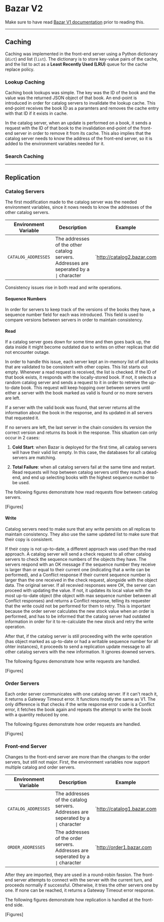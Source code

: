 # Bazar V2

Make sure to have read [Bazar V1 documentation](https://github.com/omarhurani/Bazar/blob/V1/README.md) prior to reading this.

---

## Caching

Caching was implemented in the front-end server using a Python dictionary (`dict`) and list (`list`). The dictionary is to store key-value pairs of the cache, and the list to act as a **Least Recently Used (LRU)** queue for the cache replace policy.

### Lookup Caching

Caching book lookups was simple. The key was the ID of the book and the value was the returned JSON object of that book. An end-point is introduced in order for catalog servers to invalidate the lookup cache. This end-point receives the book ID as a paramters and removes the cache entry with that ID if it exists in cache.

In the catalog server, when an update is performed on a book, it sends a request with the ID of that book to the invalidation end-point of the front-end server in order to remove it from its cache. This also implies that the catalog server needs to know the address of the front-end server, so it is added to the environment variables needed for it.

### Search Caching



---

## Replication

### Catalog Servers

The first modification made to the catalog server was the needed environment variables, since it nows needs to know the addresses of the other catalog servers.

Environment Variable | Description | Example
-------------------- | ----------- | -------
`CATALOG_ADDRESSES` | The addresses of the other catalog servers. Addresses are seperated by a `\|` character | `http://catalog2.bazar.com| http://catalog2.bazar.com`


Consistency issues rise in both read and write operations.

#### **Sequence Numbers**

In order for servers to keep track of the versions of the books they have, a sequence number field for each was introduced. This field is used to compare versions between servers in order to maintain consistency.

#### **Read**

If a catalog server goes down for some time and then goes back up, the data inside it might become outdated due to writes on other replicas that did not encounter outage.

In order to handle this issue, each server kept an in-memory list of all books that are validated to be consistent with other copies. This list starts out empty. Whenever a read request is received, the list is checked. If the ID of that book exists, it responds with the locally-stored book. If not, it selects a random catalog server and sends a request to it in order to retreive the up-to-date book. This request will keep hopping over between servers until either a server with the book marked as valid is found or no more servers are left.

If a server with the valid book was found, that server returns all the information about the book in the response, and its updated in all servers that requested it.

If no servers are left, the last server in the chain considers its version the correct version and returns its book in the response. This situation can only occur in 2 cases:

1. **Cold Start**: when Bazar is deployed for the first time, all catalog servers will have their valid list empty. In this case, the databases for all catalog servers are matching.

2. **Total Failure**: when all catalog servers fail at the same time and restart. Read requests will hop between catalog servers until they reach a dead-end, and end up selecting books with the highest sequence number to be used.

The following figures demonstrate how read requests flow between catalog servers.

[Figures]

#### **Write**

Catalog servers need to make sure that any write persists on all replicas to maintain consistency. They also use the same updated list to make sure that their copy is consistent.

If their copy is not up-to-date, a different approach was used than the read approach. A catalog server will send a check request to all other catalog servers to check the sequence numbers of the objects they have. The servers respond with an OK message if the sequence number they receive is larger than or equal to their current one (indicating that a write can be performed), and a Conflict response if their current sequence number is larger than the one received in the check request, alongside with the object data. The original server. If all recevied responses were OK, the server can proceed with updating the value. If not, it updates its local value with the most up-to-date object (the object with max sequence number between all Conflict responses) and returns a Conflict response, telling its requester that the write could not be performed for them to retry. This is important because the order server calculates the new stock value when an order is performed, and has to be informed that the catalog server had outdated information in order for it to re-calculate the new stock and retry the write operation.

After that, if the catalog server is still proceeding with the write operation (has object marked as up-to-date or had a writable sequence number for all ohter instances), it proceeds to send a replication update message to all other catalog servers with the new information. It ignores downed servers.

The following figures demonstrate how write requests are handled.

[Figures]

### Order Servers

Each order server communicates with one catalog server. If it can't reach it, it returns a Gateway Timeout error. It functions mostly the same as V1. The only difference is that checks if the write response error code is a Conflict error, it fetches the book again and repeats the attempt to write the book with a quantity reduced by one.

The following figures demonstrate how order requests are handled.

[Figures]

### Front-end Server

Changes to the front-end server are more than the changes to the order servers, but still not major. First, the environment variables now support multiple catalog and order servers.

Environment Variable | Description | Example
-------------------- | ----------- | -------
`CATALOG_ADDRESSES` | The addresses of the catalog servers. Addresses are seperated by a `\|` character | `http://catalog1.bazar.com| http://catalog2.bazar.com| http://catalog3.bazar.com`
`ORDER_ADDRESSES` | The addresses of the order servers. Addresses are seperated by a `\|` character | `http://order1.bazar.com| http://order2.bazar.com| http://order3.bazar.com`

After they are imported, they are used in a round-robin fassion. The front-end server attempts to connect with the server with the current turn, and proceeds normally if successful. Otherwise, it tries the other servers one by one. If none can be reached, it returns a Gateway Timeout error response.

The following figures demonstrate how replication is handled at the front-end side.

[Figures]